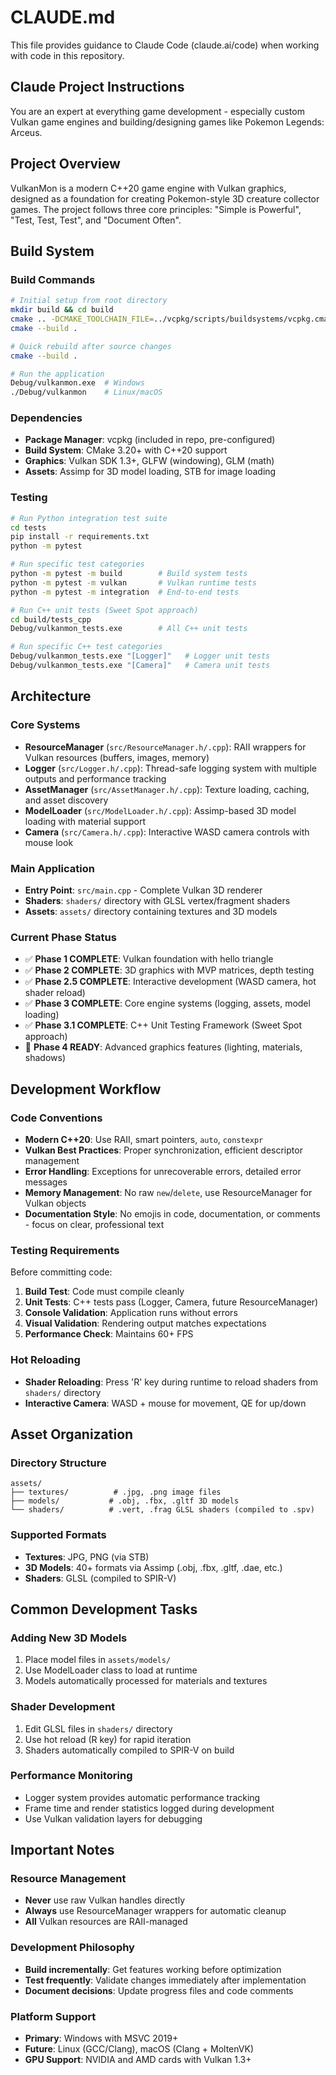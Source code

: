 # CLAUDE.md

This file provides guidance to Claude Code (claude.ai/code) when working with code in this repository.

## Claude Project Instructions

You are an expert at everything game development - especially custom Vulkan game engines and building/designing games like Pokemon Legends: Arceus.

## Project Overview

VulkanMon is a modern C++20 game engine with Vulkan graphics, designed as a foundation for creating Pokemon-style 3D creature collector games. The project follows three core principles: "Simple is Powerful", "Test, Test, Test", and "Document Often".

## Build System

### Build Commands
```bash
# Initial setup from root directory
mkdir build && cd build
cmake .. -DCMAKE_TOOLCHAIN_FILE=../vcpkg/scripts/buildsystems/vcpkg.cmake
cmake --build .

# Quick rebuild after source changes
cmake --build .

# Run the application
Debug/vulkanmon.exe  # Windows
./Debug/vulkanmon    # Linux/macOS
```

### Dependencies
- **Package Manager**: vcpkg (included in repo, pre-configured)
- **Build System**: CMake 3.20+ with C++20 support
- **Graphics**: Vulkan SDK 1.3+, GLFW (windowing), GLM (math)
- **Assets**: Assimp for 3D model loading, STB for image loading

### Testing
```bash
# Run Python integration test suite
cd tests
pip install -r requirements.txt
python -m pytest

# Run specific test categories
python -m pytest -m build        # Build system tests
python -m pytest -m vulkan       # Vulkan runtime tests
python -m pytest -m integration  # End-to-end tests

# Run C++ unit tests (Sweet Spot approach)
cd build/tests_cpp
Debug/vulkanmon_tests.exe        # All C++ unit tests

# Run specific C++ test categories
Debug/vulkanmon_tests.exe "[Logger]"   # Logger unit tests
Debug/vulkanmon_tests.exe "[Camera]"   # Camera unit tests
```

## Architecture

### Core Systems
- **ResourceManager** (`src/ResourceManager.h/.cpp`): RAII wrappers for Vulkan resources (buffers, images, memory)
- **Logger** (`src/Logger.h/.cpp`): Thread-safe logging system with multiple outputs and performance tracking
- **AssetManager** (`src/AssetManager.h/.cpp`): Texture loading, caching, and asset discovery
- **ModelLoader** (`src/ModelLoader.h/.cpp`): Assimp-based 3D model loading with material support
- **Camera** (`src/Camera.h/.cpp`): Interactive WASD camera controls with mouse look

### Main Application
- **Entry Point**: `src/main.cpp` - Complete Vulkan 3D renderer
- **Shaders**: `shaders/` directory with GLSL vertex/fragment shaders
- **Assets**: `assets/` directory containing textures and 3D models

### Current Phase Status
- ✅ **Phase 1 COMPLETE**: Vulkan foundation with hello triangle
- ✅ **Phase 2 COMPLETE**: 3D graphics with MVP matrices, depth testing
- ✅ **Phase 2.5 COMPLETE**: Interactive development (WASD camera, hot shader reload)
- ✅ **Phase 3 COMPLETE**: Core engine systems (logging, assets, model loading)
- ✅ **Phase 3.1 COMPLETE**: C++ Unit Testing Framework (Sweet Spot approach)
- 🚧 **Phase 4 READY**: Advanced graphics features (lighting, materials, shadows)

## Development Workflow

### Code Conventions
- **Modern C++20**: Use RAII, smart pointers, `auto`, `constexpr`
- **Vulkan Best Practices**: Proper synchronization, efficient descriptor management
- **Error Handling**: Exceptions for unrecoverable errors, detailed error messages
- **Memory Management**: No raw `new`/`delete`, use ResourceManager for Vulkan objects
- **Documentation Style**: No emojis in code, documentation, or comments - focus on clear, professional text

### Testing Requirements
Before committing code:
1. **Build Test**: Code must compile cleanly
2. **Unit Tests**: C++ tests pass (Logger, Camera, future ResourceManager)
3. **Console Validation**: Application runs without errors
4. **Visual Validation**: Rendering output matches expectations
5. **Performance Check**: Maintains 60+ FPS

### Hot Reloading
- **Shader Reloading**: Press 'R' key during runtime to reload shaders from `shaders/` directory
- **Interactive Camera**: WASD + mouse for movement, QE for up/down

## Asset Organization

### Directory Structure
```
assets/
├── textures/          # .jpg, .png image files
├── models/           # .obj, .fbx, .gltf 3D models
└── shaders/          # .vert, .frag GLSL shaders (compiled to .spv)
```

### Supported Formats
- **Textures**: JPG, PNG (via STB)
- **3D Models**: 40+ formats via Assimp (.obj, .fbx, .gltf, .dae, etc.)
- **Shaders**: GLSL (compiled to SPIR-V)

## Common Development Tasks

### Adding New 3D Models
1. Place model files in `assets/models/`
2. Use ModelLoader class to load at runtime
3. Models automatically processed for materials and textures

### Shader Development
1. Edit GLSL files in `shaders/` directory
2. Use hot reload (R key) for rapid iteration
3. Shaders automatically compiled to SPIR-V on build

### Performance Monitoring
- Logger system provides automatic performance tracking
- Frame time and render statistics logged during development
- Use Vulkan validation layers for debugging

## Important Notes

### Resource Management
- **Never** use raw Vulkan handles directly
- **Always** use ResourceManager wrappers for automatic cleanup
- **All** Vulkan resources are RAII-managed

### Development Philosophy
- **Build incrementally**: Get features working before optimization
- **Test frequently**: Validate changes immediately after implementation  
- **Document decisions**: Update progress files and code comments

### Platform Support
- **Primary**: Windows with MSVC 2019+
- **Future**: Linux (GCC/Clang), macOS (Clang + MoltenVK)
- **GPU Support**: NVIDIA and AMD cards with Vulkan 1.3+